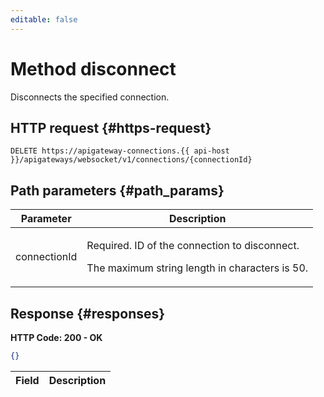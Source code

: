 ```yaml
---
editable: false
---
```


# Method disconnect
Disconnects the specified connection.
 

 
## HTTP request {#https-request}
```
DELETE https://apigateway-connections.{{ api-host }}/apigateways/websocket/v1/connections/{connectionId}
```
 
## Path parameters {#path_params}
 
Parameter | Description
--- | ---
connectionId | <p>Required. ID of the connection to disconnect.</p> <p>The maximum string length in characters is 50.</p> 
 
## Response {#responses}
**HTTP Code: 200 - OK**

```json 
{}
```

 
Field | Description
--- | ---